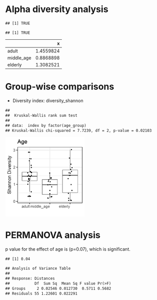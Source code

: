 


# Alpha diversity analysis


```
## [1] TRUE
```

```
## [1] TRUE
```



|           |         x|
|:----------|---------:|
|adult      | 1.4559824|
|middle_age | 0.8868898|
|elderly    | 1.3082521|

# Group-wise comparisons
* Diversity index: diversity_shannon


```
## 
## 	Kruskal-Wallis rank sum test
## 
## data:  index by factor(age_group)
## Kruskal-Wallis chi-squared = 7.7239, df = 2, p-value = 0.02103
```

<img src="figure_age/group_comp-1.png" title="plot of chunk group_comp" alt="plot of chunk group_comp" width="50%" />

# PERMANOVA analysis

p value for the effect of age  is (p=0.07), which is significant.


```
## [1] 0.04
```

```
## Analysis of Variance Table
## 
## Response: Distances
##           Df  Sum Sq  Mean Sq F value Pr(>F)
## Groups     2 0.02546 0.012730  0.5711 0.5682
## Residuals 55 1.22601 0.022291
```
